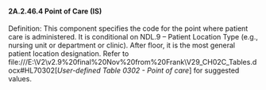 #### 2A.2.46.4 Point of Care (IS)

Definition: This component specifies the code for the point where patient care is administered. It is conditional on NDL.9 – Patient Location Type (e.g., nursing unit or department or clinic). After floor, it is the most general patient location designation. Refer to file:///E:\V2\v2.9%20final%20Nov%20from%20Frank\V29_CH02C_Tables.docx#HL70302[_User-defined Table 0302 - Point of care_] for suggested values.
